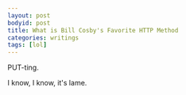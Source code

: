```yaml
---
layout: post
bodyid: post
title: What is Bill Cosby's Favorite HTTP Method
categories: writings
tags: [lol]
---
```


PUT-ting.

I know, I know, it's lame.
